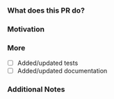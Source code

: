 <!--
PLEASE READ THIS MESSAGE.

Documentation fixes or enhancements:
- for Traefik v1: use branch v1.7
- for Traefik v2: use branch v2.8

Bug fixes:
- for Traefik v1: use branch v1.7
- for Traefik v2: use branch v2.8

Enhancements:
- for Traefik v1: we only accept bug fixes
- for Traefik v2: use branch master

HOW TO WRITE A GOOD PULL REQUEST? https://doc.traefik.io/traefik/contributing/submitting-pull-requests/

-->

### What does this PR do?

<!-- A brief description of the change being made with this pull request. -->


### Motivation

<!-- What inspired you to submit this pull request? -->


### More

- [ ] Added/updated tests
- [ ] Added/updated documentation

### Additional Notes

<!-- Anything else we should know when reviewing? -->
